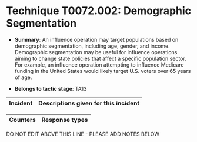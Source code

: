# Technique T0072.002: Demographic Segmentation

* **Summary**: An influence operation may target populations based on demographic segmentation, including  age, gender, and income. Demographic segmentation may be useful for influence operations  aiming to change state policies that affect a specific population sector. For example, an influence  operation attempting to influence Medicare funding in the United States would likely target U.S.  voters over 65 years of age. 

* **Belongs to tactic stage**: TA13


| Incident | Descriptions given for this incident |
| -------- | -------------------- |



| Counters | Response types |
| -------- | -------------- |


DO NOT EDIT ABOVE THIS LINE - PLEASE ADD NOTES BELOW